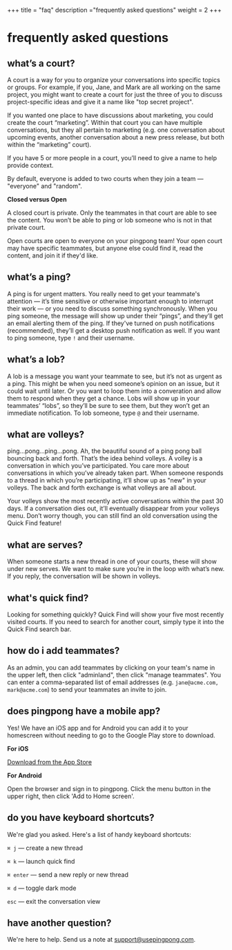 +++
title = "faq"
description ="frequently asked questions"
weight = 2
+++

# frequently asked questions

## what’s a court?
A court is a way for you to organize your conversations into specific topics or groups. For example, if you, Jane, and Mark are all working on the same project, you might want to create a court for just the three of you to discuss project-specific ideas and give it a name like "top secret project".

If you wanted one place to have discussions about marketing, you could create the court “marketing”. Within that court you can have multiple conversations, but they all pertain to marketing (e.g. one conversation about upcoming events, another conversation about a new press release, but both within the “marketing” court).

If you have 5 or more people in a court, you’ll need to give a name to help provide context.

By default, everyone is added to two courts when they join a team — "everyone" and "random".

**Closed versus Open**

A closed court is private. Only the teammates in that court are able to see the content. You won’t be able to ping or lob someone who is not in that private court.

Open courts are open to everyone on your pingpong team! Your open court may have specific teammates, but anyone else could find it, read the content, and join it if they'd like.

## what’s a ping?
A ping is for urgent matters. You really need to get your teammate's attention — it’s time sensitive or otherwise important enough to interrupt their work — or you need to discuss something synchronously. When you ping someone, the message will show up under their “pings”, and they’ll get an email alerting them of the ping. If they've turned on push notifications (recommended), they'll get a desktop push notification as well. If you want to ping someone, type `!` and their username.

## what’s a lob?
A lob is a message you want your teammate to see, but it’s not as urgent as a ping. This might be when you need someone’s opinion on an issue, but it could wait until later. Or you want to loop them into a converation and allow them to respond when they get a chance. Lobs will show up in your teammates’ “lobs”, so they’ll be sure to see them, but they won’t get an immediate notification. To lob someone, type `@` and their username.

## what are volleys?
ping...pong...ping...pong. Ah, the beautiful sound of a ping pong ball bouncing back and forth. That’s the idea behind volleys. A volley is a conversation in which you’ve participated. You care more about conversations in which you’ve already taken part. When someone responds to a thread in which you’re participating, it’ll show up as "new" in your volleys. The back and forth exchange is what volleys are all about.

Your volleys show the most recently active conversations within the past 30 days. If a conversation dies out, it’ll eventually disappear from your volleys menu. Don’t worry though, you can still find an old conversation using the Quick Find feature!

## what are serves?
When someone starts a new thread in one of your courts, these will show under new serves. We want to make sure you’re in the loop with what’s new. If you reply, the conversation will be shown in volleys.

## what's quick find?
Looking for something quickly? Quick Find will show your five most recently visited courts. If you need to search for another court, simply type it into the Quick Find search bar.

## how do i add teammates?
As an admin, you can add teammates by clicking on your team's name in the upper left, then click "adminland", then click "manage teammates". You can enter a comma-separated list of email addresses (e.g. `jane@acme.com, mark@acme.com`) to send your teammates an invite to join.

## does pingpong have a mobile app?
Yes! We have an iOS app and for Android you can add it to your homescreen without needing to go to the Google Play store to download.

**For iOS**

[Download from the App Store](https://apps.apple.com/us/app/pingpong-team-communication/id1486110724)

**For Android**

Open the browser and sign in to pingpong. Click the menu button in the upper right, then click 'Add to Home screen'.

## do you have keyboard shortcuts?
We're glad you asked. Here's a list of handy keyboard shortcuts:

`⌘ j` — create a new thread

`⌘ k` — launch quick find

`⌘ enter` — send a new reply or new thread

`⌘ d` — toggle dark mode

`esc` — exit the conversation view

## have another question?
We're here to help. Send us a note at <a class="has-text-info" href="mailto:support@usepingpong.com">support@usepingpong.com</a>.
